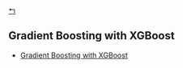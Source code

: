[↰](../note.md)

## Gradient Boosting with XGBoost

- [Gradient Boosting with XGBoost](#gradient-boosting-with-xgboost)
